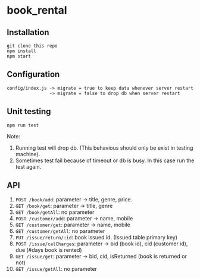# book_rental

## Installation
```
git clone this repo
npm install
npm start
```

## Configuration
```
config/index.js -> migrate = true to keep data whenever server restart
                -> migrate = false to drop db when server restart
```

## Unit testing
`npm run test`

Note:
1. Running test will drop db. (This behavious should only be exist in testing machine).
2. Sometimes test fail because of timeout or db is busy. In this case run the test again.

## API
1. `POST /book/add`: parameter -> title, genre, price.
2. `GET /book/get`: parameter -> title, genre
3. `GET /book/getAll`: no parameter
4. `POST /customer/add`: parameter -> name, mobile
5. `GET /customer/get`: parameter -> name, mobile
6. `GET /customer/getAll`: no parameter
7. `PUT /issue/return/:id`: book issued id. (Issued table primary key)
8. `POST /issue/calCharges`: parameter -> bid (book id), cid (customer id), due (#days book is rented)
9. `GET /issue/get`: parameter -> bid, cid, isReturned (book is returned or not)
10. `GET /issue/getAll`: no parameter 
